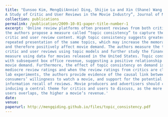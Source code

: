 ```yaml
---
title: "Eunsoo Kim, MengQi(Annie) Ding, Shijie Lu and Xin (Shane) Wang (2023), “Does Topic Consistency Matter? 
A Study of Critic and User Reviews in the Movie Industry”, Journal of Marketing, 87(3), 428–450"
collection: publications
permalink: /publication/2009-10-01-paper-title-number-1
excerpt: 'Online review platforms often present reviews from both critics and general users. In this research, 
the authors propose a measure called “topic consistency” to capture the degree of overlap between 
critic and user review content. High topic consistency suggests greater information recall due to 
repeated presentation of the same topics, which may increase the memorability of movie attributes 
and therefore positively affect movie demand. The authors measure the topic consistency between 
critic and user reviews using topic models and further study the financial consequences of this 
measure using data for movies released in the United States. Topic consistency is positively associated 
with subsequent box office revenue, suggesting a positive relationship between topic consistency and 
movie demand. Furthermore, the effect of topic consistency on demand is the greatest for movies with 
mediocre review ratings and when the review ratings from critics are close to those from users. Using 
lab experiments, the authors provide evidence of the causal link between topic consistency and 
consumers’ willingness to watch a movie, and support for the potential mediation through the 
information recall of reviews. Movie producers and advertisers should consider highlighting or 
inducing a central theme for critics and users to discuss, as the more the review content of critics and 
users overlaps, the higher a movie’s revenue.'
date: 
venue: 
paperurl: http://mengqiding.github.io/files/topic_consistency.pdf
---
```


